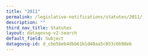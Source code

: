 ```yaml
---
title: "2011"
permalink: /legislative-notifications/statutes/2011/
description: ""
third_nav_title: Statutes
layout: datagovsg-v2-search
default_field: Subject
datagovsg-id: d_cbe5beb4dbb61b1d40aa5c853c6b98eb
---
```


